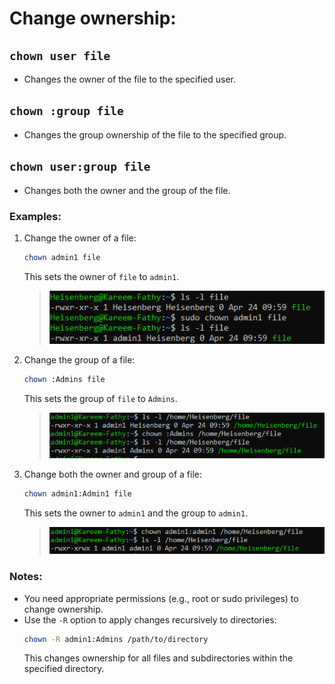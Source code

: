# Change ownership:

## `chown user file`
- Changes the owner of the file to the specified user.
## `chown :group file`
- Changes the group ownership of the file to the specified group.
## `chown user:group file`
- Changes both the owner and the group of the file. 


### Examples:

1. Change the owner of a file:
    ```bash
    chown admin1 file
    ```
    This sets the owner of `file` to `admin1`.
    > ![alt text](screens/image-85.png)

2. Change the group of a file:
    ```bash
    chown :Admins file
    ```
    This sets the group of `file` to `Admins`.
    > ![alt text](screens/image-86.png)

3. Change both the owner and group of a file:
    ```bash
    chown admin1:Admin1 file
    ```
    This sets the owner to `admin1` and the group to `admin1`.
    > ![alt text](screens/image-87.png)

### Notes:

- You need appropriate permissions (e.g., root or sudo privileges) to change ownership.
- Use the `-R` option to apply changes recursively to directories:
  ```bash
  chown -R admin1:Admins /path/to/directory
  ```
  This changes ownership for all files and subdirectories within the specified directory.
